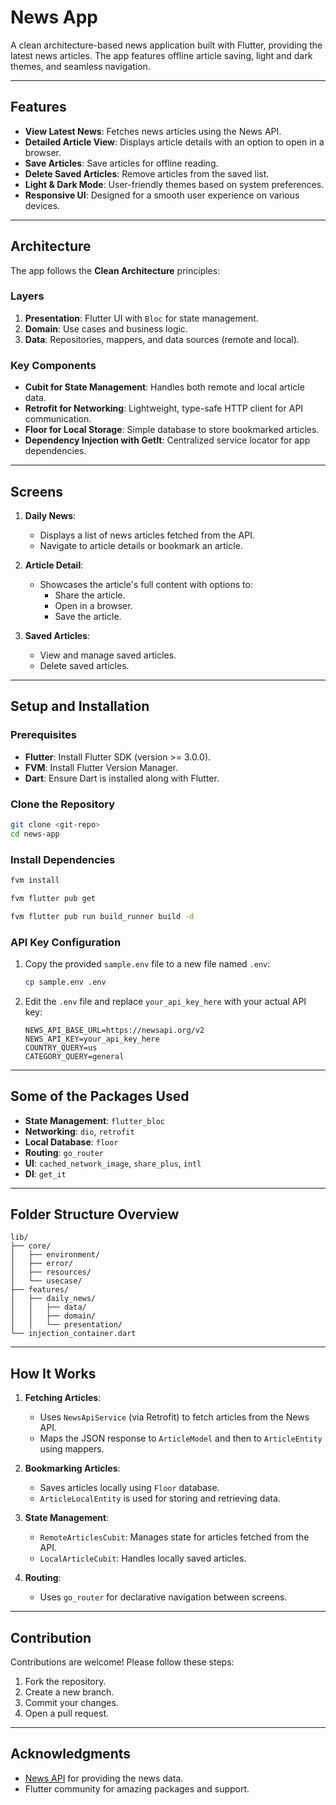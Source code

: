 # News App

A clean architecture-based news application built with Flutter, providing the latest news articles. The app features offline article saving, light and dark themes, and seamless navigation.

---

## Features

- **View Latest News**: Fetches news articles using the News API.
- **Detailed Article View**: Displays article details with an option to open in a browser.
- **Save Articles**: Save articles for offline reading.
- **Delete Saved Articles**: Remove articles from the saved list.
- **Light & Dark Mode**: User-friendly themes based on system preferences.
- **Responsive UI**: Designed for a smooth user experience on various devices.

---

## Architecture

The app follows the **Clean Architecture** principles:

### Layers

1. **Presentation**: Flutter UI with `Bloc` for state management.
2. **Domain**: Use cases and business logic.
3. **Data**: Repositories, mappers, and data sources (remote and local).

### Key Components

- **Cubit for State Management**: Handles both remote and local article data.
- **Retrofit for Networking**: Lightweight, type-safe HTTP client for API communication.
- **Floor for Local Storage**: Simple database to store bookmarked articles.
- **Dependency Injection with GetIt**: Centralized service locator for app dependencies.

---

## Screens

1. **Daily News**:
   - Displays a list of news articles fetched from the API.
   - Navigate to article details or bookmark an article.

2. **Article Detail**:
   - Showcases the article's full content with options to:
     - Share the article.
     - Open in a browser.
     - Save the article.

3. **Saved Articles**:
   - View and manage saved articles.
   - Delete saved articles.

---

## Setup and Installation

### Prerequisites

- **Flutter**: Install Flutter SDK (version >= 3.0.0).
- **FVM**: Install Flutter Version Manager.
- **Dart**: Ensure Dart is installed along with Flutter.

### Clone the Repository

```bash
git clone <git-repo>
cd news-app
```

### Install Dependencies

```bash
fvm install
```

```bash
fvm flutter pub get
```

```bash
fvm flutter pub run build_runner build -d
```

### API Key Configuration

1. Copy the provided `sample.env` file to a new file named `.env`:

   ```bash
   cp sample.env .env
   ```

2. Edit the `.env` file and replace `your_api_key_here` with your actual API key:

   ```text
   NEWS_API_BASE_URL=https://newsapi.org/v2
   NEWS_API_KEY=your_api_key_here
   COUNTRY_QUERY=us
   CATEGORY_QUERY=general
   ```

---

## Some of the Packages Used

- **State Management**: `flutter_bloc`
- **Networking**: `dio`, `retrofit`
- **Local Database**: `floor`
- **Routing**: `go_router`
- **UI**: `cached_network_image`, `share_plus`, `intl`
- **DI**: `get_it`

---

## Folder Structure Overview

```text
lib/
├── core/
│   ├── environment/
│   ├── error/
│   ├── resources/
│   └── usecase/
├── features/
│   ├── daily_news/
│   │   ├── data/
│   │   ├── domain/
│   │   └── presentation/
└── injection_container.dart
```

---

## How It Works

1. **Fetching Articles**:
   - Uses `NewsApiService` (via Retrofit) to fetch articles from the News API.
   - Maps the JSON response to `ArticleModel` and then to `ArticleEntity` using mappers.

2. **Bookmarking Articles**:
   - Saves articles locally using `Floor` database.
   - `ArticleLocalEntity` is used for storing and retrieving data.

3. **State Management**:
   - `RemoteArticlesCubit`: Manages state for articles fetched from the API.
   - `LocalArticleCubit`: Handles locally saved articles.

4. **Routing**:
   - Uses `go_router` for declarative navigation between screens.

---

## Contribution

Contributions are welcome! Please follow these steps:

1. Fork the repository.
2. Create a new branch.
3. Commit your changes.
4. Open a pull request.

---

## Acknowledgments

- [News API](https://newsapi.org/) for providing the news data.
- Flutter community for amazing packages and support.
